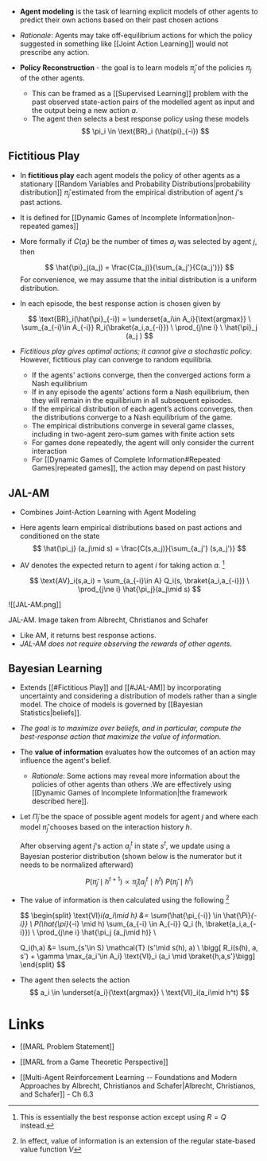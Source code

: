 * **Agent modeling** is the task of learning explicit models of other agents to predict their own actions based on their past chosen actions 
* *Rationale*: Agents may take off-equilibrium actions for which the policy suggested in something like [[Joint Action Learning]] would not prescribe any action.

* **Policy Reconstruction** - the goal is to learn models $\hat{\pi}_j$ of the policies $\pi_j$ of the other agents. 
	* This can be framed as a [[Supervised Learning]] problem with the past observed state-action pairs of the modelled agent as input and the output being a new action $a$. 
	* The agent then selects a best response policy using these models 
	  $$
	  \pi_i \in \text{BR}_i (\hat{pi}_{-i})
	  $$

## Fictitious Play 
* In **fictitious play** each agent models the policy of other agents as a stationary [[Random Variables and Probability Distributions|probability distribution]] $\hat{\pi}_j$ estimated from the empirical distribution of agent $j$'s past actions. 
* It is defined for [[Dynamic Games of Incomplete Information|non-repeated games]]
* More formally if $C(a_j)$ be the number of times $a_j$ was selected by agent $j$, then 
  
  $$
  \hat{\pi}_j(a_j) = \frac{C(a_j)}{\sum_{a_j'}{C(a_j')}}
  $$
  For convenience, we may assume that the initial distribution is a uniform distribution. 

* In each episode, the best response action is chosen given by 
  
  $$
  \text{BR}_i(\hat{\pi}_{-i}) = \underset{a_i\in A_i}{\text{argmax}} \ \sum_{a_{-i}\in A_{-i}} R_i(\braket{a_i,a_{-i}}) \ \prod_{j\ne i} \ \hat{\pi}_j (a_j )
  $$
* *Fictitious play gives optimal actions; it cannot give a stochastic policy*. However, fictitious play can converge to random equilibria. 
	* If the agents' actions converge, then the converged actions form a Nash equilibrium 
	* If in any episode the agents’ actions form a Nash equilibrium, then they will remain in the equilibrium in all subsequent episodes.
	* If the empirical distribution of each agent’s actions converges, then the distributions converge to a Nash equilibrium of the game.
	* The empirical distributions converge in several game classes, including in two-agent zero-sum games with finite action sets
	* For games done repeatedly, the agent will only consider the current interaction 
	* For [[Dynamic Games of Complete Information#Repeated Games|repeated games]], the action may depend on past history

## JAL-AM 
* Combines Joint-Action Learning with Agent Modeling 
*  Here agents learn empirical distributions based on past actions and conditioned on the state 
  $$
  \hat{\pi_j} (a_j\mid s) = \frac{C(s,a_j)}{\sum_{a_j'} (s,a_j')}  
  $$

* $\text{AV}$ denotes the expected return to agent $i$ for taking action $a$. [^jalam_1]
  
  $$
  \text{AV}_i(s,a_i) = \sum_{a_{-i}\in A} Q_i(s, \braket{a_i,a_{-i}}) \ \prod_{j\ne i} \hat{\pi_j}(a_j\mid s)
  $$

![[JAL-AM.png]]
<figcaption> JAL-AM. Image taken from Albrecht, Christianos and Schafer </figcaption>

[^jalam_1]: This is essentially the best response action except using $R=Q$ instead. 

* Like AM, it returns best response actions. 
* *JAL-AM does not require observing the rewards of other agents*. 

## Bayesian Learning 
* Extends [[#Fictitious Play]] and [[#JAL-AM]] by incorporating uncertainty and considering a distribution of models rather than a single model. The choice of models is governed by [[Bayesian Statistics|beliefs]]. 
* *The goal is to maximize over beliefs, and in particular, compute the best-response action that maximize the value of information*.
* The **value of information** evaluates how the outcomes of an action may influence the agent's belief. 
	* *Rationale*: Some actions may reveal more information about the policies of other agents than others .We are effectively using [[Dynamic Games of Incomplete Information|the framework described here]].

* Let $\hat{\Pi}_j$ be the space of possible agent models for agent $j$ and where each model $\hat{\pi}_j$ chooses based on the interaction history $h$. 
  
  After observing agent $j$'s action $a_j^t$ in state $s^t$, we update using a Bayesian posterior distribution (shown below is the numerator but it needs to be normalized afterward)
  
  $$
  P(\hat{\pi}_j \mid h^{t+1})  \propto \hat{\pi}_j (a_j^t\mid h^t) \ P(\hat{\pi}_j \mid h^t) 
  $$
  

* The value of information is then calculated using the following  [^bayes_1]
  
  $$
  \begin{split}
  \text{VI}_i(a_i\mid h) &= \sum_{\hat{\pi_{-i}} \in \hat{\Pi}_{-i}} \ P(\hat{\pi}_{-i} \mid h)  \sum_{a_{-i} \in A_{-i}} Q_i (h, \braket{a_i,a_{-i}})  \ \prod_{j\ne i} \hat{\pi_j (a_j\mid h)} \\
  
  Q_i(h,a) &= \sum_{s'\in S} \mathcal{T} (s'\mid s(h), a) \ \bigg[ R_i(s(h), a, s') + \gamma \max_{a_i'\in A_i} \text{VI}_i (a_i \mid \braket{h,a,s'}\bigg]
  \end{split}
  $$
[^bayes_1]: In effect, value of information is an extension of the regular state-based value function $V$

* The agent then selects the action 
  $$
  a_i \in \underset{a_i}{\text{argmax}} \ \text{VI}_i(a_i\mid h^t)
  $$

# Links 
* [[MARL Problem Statement]]
* [[MARL from a Game Theoretic Perspective]]

* [[Multi-Agent Reinforcement Learning -- Foundations and Modern Approaches by Albrecht, Christianos and Schafer|Albrecht, Christianos, and Schafer]] - Ch 6.3